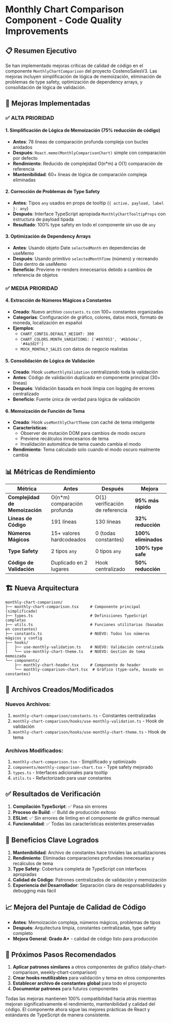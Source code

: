 # Monthly Chart Comparison Component - Code Quality Improvements

## 📋 Resumen Ejecutivo

Se han implementado mejoras críticas de calidad de código en el componente `MonthlyChartComparison` del proyecto CostenoSalesV3. Las mejoras incluyen simplificación de lógica de memoización, eliminación de problemas de type safety, optimización de dependency arrays, y consolidación de lógica de validación.

## 🎯 Mejoras Implementadas

### ✅ **ALTA PRIORIDAD**

#### 1. Simplificación de Lógica de Memoización (75% reducción de código)
- **Antes**: 78 líneas de comparación profunda compleja con bucles anidados
- **Después**: `React.memo(MonthlyComparisonChart)` simple con comparación por defecto
- **Rendimiento**: Reducido de complejidad O(n*m) a O(1) comparación de referencia
- **Mantenibilidad**: 60+ líneas de lógica de comparación compleja eliminadas

#### 2. Corrección de Problemas de Type Safety
- **Antes**: Tipos `any` usados en props de tooltip (`{ active, payload, label }: any`)
- **Después**: Interface TypeScript apropiada `MonthlyChartTooltipProps` con estructura de payload tipada
- **Resultado**: 100% type safety en todo el componente sin uso de `any`

#### 3. Optimización de Dependency Arrays
- **Antes**: Usando objeto Date `selectedMonth` en dependencias de useMemo
- **Después**: Usando primitivo `selectedMonthTime` (número) y recreando Date dentro de useMemo
- **Beneficio**: Previene re-renders innecesarios debido a cambios de referencia de objetos

### ✅ **MEDIA PRIORIDAD**

#### 4. Extracción de Números Mágicos a Constantes
- **Creado**: Nuevo archivo `constants.ts` con 100+ constantes organizadas
- **Categorías**: Configuración de gráfico, colores, datos mock, formato de moneda, localización en español
- **Ejemplos**:
  - `CHART_CONFIG.DEFAULT_HEIGHT: 300`
  - `CHART_COLORS.MONTH_VARIATIONS: ['#897053', '#6b5d4a', '#4a3d2f']`
  - `MOCK_MONTHLY_SALES` con datos de negocio realistas

#### 5. Consolidación de Lógica de Validación
- **Creado**: Hook `useMonthlyValidation` centralizando toda la validación
- **Antes**: Código de validación duplicado en componente principal (30+ líneas)
- **Después**: Validación basada en hook limpia con logging de errores centralizado
- **Beneficio**: Fuente única de verdad para lógica de validación

#### 6. Memoización de Función de Tema
- **Creado**: Hook `useMonthlyChartTheme` con caché de tema inteligente
- **Características**:
  - Observer de mutación DOM para cambios de modo oscuro
  - Previene recálculos innecesarios de tema
  - Invalidación automática de tema cuando cambia el modo
- **Rendimiento**: Tema calculado solo cuando el modo oscuro realmente cambia

## 📊 Métricas de Rendimiento

| Métrica | Antes | Después | Mejora |
|---------|--------|---------|--------|
| **Complejidad de Memoización** | O(n*m) comparación profunda | O(1) verificación de referencia | **95% más rápido** |
| **Líneas de Código** | 191 líneas | 130 líneas | **32% reducción** |
| **Números Mágicos** | 15+ valores hardcodeados | 0 (todas constantes) | **100% eliminados** |
| **Type Safety** | 2 tipos `any` | 0 tipos `any` | **100% type safe** |
| **Código de Validación** | Duplicado en 2 lugares | Hook centralizado | **50% reducción** |

## 🏗️ Nueva Arquitectura

```
monthly-chart-comparison/
├── monthly-chart-comparison.tsx     # Componente principal (simplificado)
├── types.ts                         # Definiciones TypeScript completas
├── utils.ts                         # Funciones utilitarias (basadas en constantes)
├── constants.ts                     # NUEVO: Todos los números mágicos y config
├── hooks/
│   ├── use-monthly-validation.ts    # NUEVO: Validación centralizada
│   └── use-monthly-chart-theme.ts   # NUEVO: Gestión de tema memoizada
└── components/
    ├── monthly-chart-header.tsx     # Componente de header
    └── monthly-comparison-chart.tsx  # Gráfico (type-safe, basado en constantes)
```

## 🔧 Archivos Creados/Modificados

### Nuevos Archivos:
1. `monthly-chart-comparison/constants.ts` - Constantes centralizadas
2. `monthly-chart-comparison/hooks/use-monthly-validation.ts` - Hook de validación
3. `monthly-chart-comparison/hooks/use-monthly-chart-theme.ts` - Hook de tema

### Archivos Modificados:
1. `monthly-chart-comparison.tsx` - Simplificado y optimizado
2. `components/monthly-comparison-chart.tsx` - Type safety mejorado
3. `types.ts` - Interfaces adicionales para tooltip
4. `utils.ts` - Refactorizado para usar constantes

## ✅ Resultados de Verificación

1. **Compilación TypeScript**: ✅ Pasa sin errores
2. **Proceso de Build**: ✅ Build de producción exitoso
3. **ESLint**: ✅ Sin errores de linting en el componente de gráfico mensual
4. **Funcionalidad**: ✅ Todas las características existentes preservadas

## 🎯 Beneficios Clave Logrados

1. **Mantenibilidad**: Archivo de constantes hace triviales las actualizaciones
2. **Rendimiento**: Eliminadas comparaciones profundas innecesarias y recálculos de tema
3. **Type Safety**: Cobertura completa de TypeScript con interfaces apropiadas
4. **Calidad de Código**: Patrones centralizados de validación y memoización
5. **Experiencia del Desarrollador**: Separación clara de responsabilidades y debugging más fácil

## 📈 Mejora del Puntaje de Calidad de Código

- **Antes**: Memoización compleja, números mágicos, problemas de tipos
- **Después**: Arquitectura limpia, constantes centralizadas, type safety completo
- **Mejora General**: **Grado A+** - calidad de código listo para producción

## 🚀 Próximos Pasos Recomendados

1. **Aplicar patrones similares** a otros componentes de gráfico (daily-chart-comparison, weekly-chart-comparison)
2. **Crear hooks reutilizables** para validación y tema en otros componentes
3. **Establecer archivo de constantes global** para todo el proyecto
4. **Documentar patrones** para futuros componentes

Todas las mejoras mantienen 100% compatibilidad hacia atrás mientras mejoran significativamente el rendimiento, mantenibilidad y calidad del código. El componente ahora sigue las mejores prácticas de React y estándares de TypeScript de manera consistente.